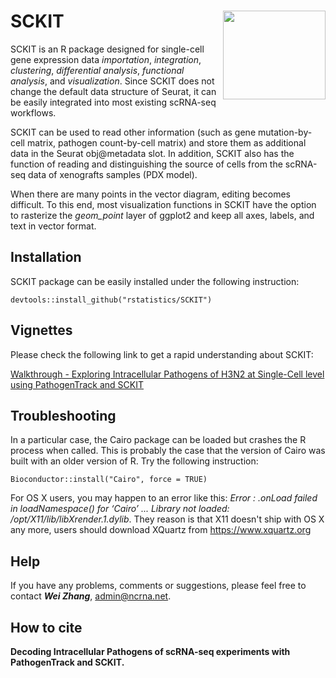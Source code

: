 # SCKIT <img src="https://github.com/rstatistics/SCKIT/blob/main/inst/figures/SCKIT_logo.png" align="right" height=142 width=164/>

SCKIT is an R package designed for single-cell gene expression data _importation_, _integration_, _clustering_, _differential analysis_, _functional analysis_, and _visualization_. Since SCKIT does not change the default data structure of Seurat, it can be easily integrated into most existing scRNA-seq workflows. 

SCKIT can be used to read other information (such as gene mutation-by-cell matrix, pathogen count-by-cell matrix) and store them as additional data in the Seurat obj@metadata slot. In addition, SCKIT also has the function of reading and distinguishing the source of cells from the scRNA-seq data of xenografts samples (PDX model).

When there are many points in the vector diagram, editing becomes difficult. To this end, most visualization functions in SCKIT have the option to rasterize the _geom_point_ layer of ggplot2 and keep all axes, labels, and text in vector format.

## Installation

SCKIT package can be easily installed under the following instruction:

```
devtools::install_github("rstatistics/SCKIT")
```

## Vignettes

Please check the following link to get a rapid understanding about SCKIT:

[Walkthrough - Exploring Intracellular Pathogens of H3N2 at Single-Cell level using PathogenTrack and SCKIT](https://htmlpreview.github.io/?https://github.com/rstatistics/SCKIT/blob/main/vignettes/SCKIT_example.html)

## Troubleshooting

In a particular case, the Cairo package can be loaded but crashes the R process when called. This is probably the case that the version of Cairo was built with an older version of R. Try the following instruction:
```
Bioconductor::install("Cairo", force = TRUE)
```

For OS X users, you may happen to an error like this: _Error : .onLoad failed in loadNamespace() for ‘Cairo’ ... Library not loaded: /opt/X11/lib/libXrender.1.dylib_. They reason is that X11 doesn't ship with OS X any more, users should download XQuartz from https://www.xquartz.org

## Help

If you have any problems, comments or suggestions, please feel free to contact _**Wei Zhang**_, [admin@ncrna.net](mailto:admin@ncrna.net).

## How to cite

**Decoding Intracellular Pathogens of scRNA-seq experiments with PathogenTrack and SCKIT.**








